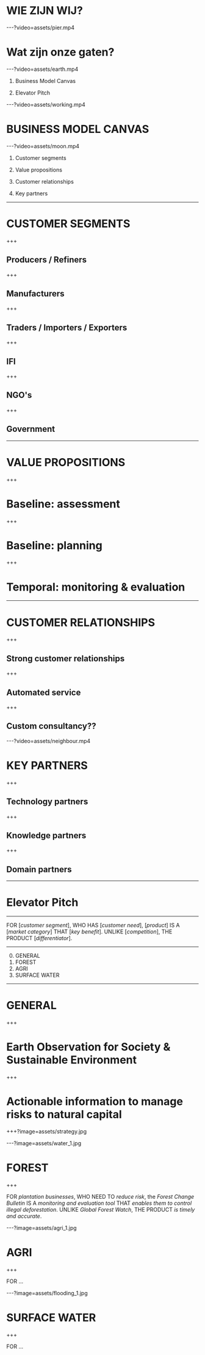 
# WIE ZIJN WIJ?

---?video=assets/pier.mp4

# Wat zijn onze gaten?

---?video=assets/earth.mp4

1. Business Model Canvas

2. Elevator Pitch

---?video=assets/working.mp4

# BUSINESS MODEL CANVAS

---?video=assets/moon.mp4

1. Customer segments

2. Value propositions

3. Customer relationships

4. Key partners

---

# CUSTOMER SEGMENTS

+++

## Producers / Refiners

+++

## Manufacturers

+++

## Traders / Importers / Exporters

+++

## IFI

+++

## NGO's

+++

## Government

---

# VALUE PROPOSITIONS

+++

# Baseline: assessment

+++

# Baseline: planning

+++

# Temporal: monitoring & evaluation

---

# CUSTOMER RELATIONSHIPS

+++

## Strong customer relationships

+++

## Automated service

+++

## Custom consultancy??

---?video=assets/neighbour.mp4

# KEY PARTNERS

+++

## Technology partners

+++

## Knowledge partners

+++

## Domain partners

---

# Elevator Pitch

---

FOR [_customer segment_], WHO HAS [_customer need_], [_product_] IS A [_market category_] THAT [_key benefit_]. UNLIKE [_competition_], THE PRODUCT [_differentiator_].


---

0. GENERAL
1. FOREST
2. AGRI
3. SURFACE WATER

---

# GENERAL

+++

# Earth Observation for Society & Sustainable Environment

+++

# Actionable information to manage risks to natural capital

+++?image=assets/strategy.jpg

---?image=assets/water_1.jpg

# FOREST

+++


FOR _plantation businesses_, WHO NEED TO  _reduce risk_, the _Forest Change Bulletin_ IS A _monitoring and evaluation tool_ THAT _enables them to control illegal deforestation_. UNLIKE _Global Forest Watch_, THE PRODUCT _is timely and accurate_.

---?image=assets/agri_1.jpg

# AGRI

+++

FOR ...


---?image=assets/flooding_1.jpg

# SURFACE WATER

+++

FOR ...
